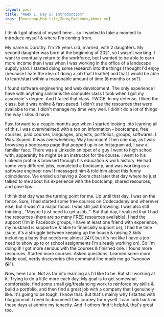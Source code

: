 ```yaml
---
layout: post
title: "Week 1, Day 5: Introduction"
tags: [Bootcamp,Mom life,Zoom,Facebook,About me]
---
```


I think I got ahead of myself here... so I wanted to take a moment to introduce myself & where I'm coming from.

My name is Dorothy. I'm 28 years old, married, with 2 daughters. My second daughter was born at the beginning of 2021, so I wasn't working. I want to eventually return to the workforce, but I wanted to be able to earn more income than I was when I was working in the office of a landscape supply yard. I started doing some research into the things I thought I'd enjoy (because I hate the idea of doing a job that I loathe) and that I would be able to learn/start within a reasonable amount of time (6 months or so?). 

I found software engineering and web development. The only experience I have with anything similar is the computer class I took when I got my associate's degree. And I failed that class. TWICE. In my defense, I liked the class, but it was online & fast-paced. I didn't use the resources that were available to me. I didn't manage my time very well. I didn't do a lot of things the way I should have. 

Fast forward to a couple months ago when I started looking into learning all of this. I was overwhelmed with a ton on information - bootcamps, free courses, paid courses, languages, projects, portfolios, groups, softwares. I. Was. Scared. It was overwhelming. Way too much! Then one day, as I was browsing a bootcamp page that popped up in an Instagram ad, I saw a familiar face. There was a Linkedin snippet of a guy I went to high school with, apparently he might be an instructor for the course. I went to his Linkedin profile & browsed through his education & work history. He had some very different jobs, completed a bootcamp, and was working as a software engineer now! I messaged him & told him about this funny coincidence. We ended up having a Zoom chat later that day where he just talked to me about his experience with the bootcamp, shared resources, and gave tips. 

I think that day was the turning point for me. Up until that day, I was on the fence. Sure, I had started some free courses on Codecademy and wherever else, but it wasn't a major focus. I was still just browsing. I was also still thinking , "Maybe I just need to get a job..". But that day, I realized that I had the resources (there are so many FREE resources available), I had the support (I'm in Facebook groups, I have at least one friend with experience, my husband is supportive & able to financially support us), I had the time (sure, it's a struggle between keeping up the house & raising 2 kids including a baby that needs me almost 24/7, but it's not like I have a job I need to show up to or school assignments I'm already working on). So I'm doing it! I got more serious with the courses & finished one. I found more resources. Started more courses. Asked questions. Learned some more. Made cool, nerdy discoveries (the command line made me go "woooow 😱"). 

Now, here I am. Not as far into learning as I'd like to be. But still working at it. Trying to do a little more each day. My goal is to get somewhat comfortable, find some small gig/freelancing work to reinforce my skills & build a portfolio, and then find a great job with a company that I genuinely like. It's going to be tough, I know that. But that's mainly why I started with blog/journal. I need to document this journey for myself. I can look back on these days at admire my tenacity. And if others find it helpful, that's great too.
